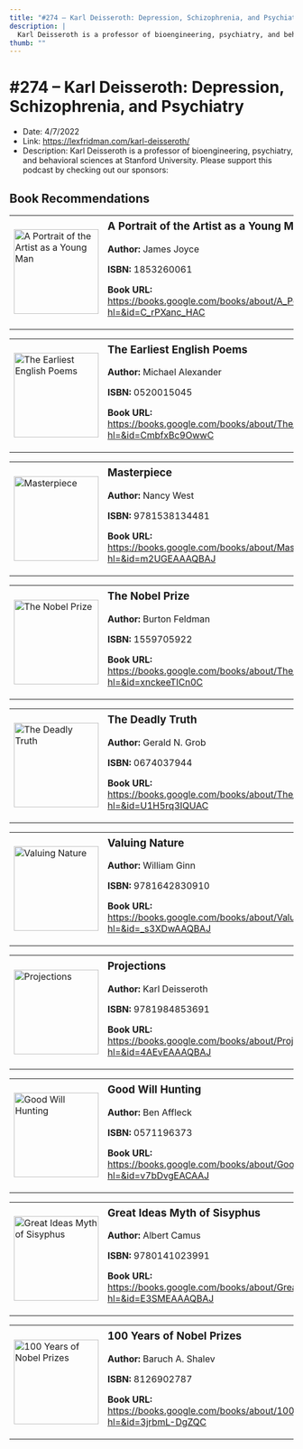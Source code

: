 ```yaml
---
title: "#274 – Karl Deisseroth: Depression, Schizophrenia, and Psychiatry"
description: |
  Karl Deisseroth is a professor of bioengineering, psychiatry, and behavioral sciences at Stanford University. Please support this podcast by checking out our sponsors:"
thumb: ""
---
```


# #274 – Karl Deisseroth: Depression, Schizophrenia, and Psychiatry

  - Date: 4/7/2022
  - Link: https://lexfridman.com/karl-deisseroth/
  - Description: Karl Deisseroth is a professor of bioengineering, psychiatry, and behavioral sciences at Stanford University. Please support this podcast by checking out our sponsors:

## Book Recommendations

<table style="border: none;"><tr style="border: none;"><td style="border: none;"><img src="https://books.google.com/books/content?id=C_rPXanc_HAC&printsec=frontcover&img=1&zoom=1&edge=curl&source=gbs_api" alt="A Portrait of the Artist as a Young Man" width="150" style="vertical-align: top;"></td><td style="border: none; vertical-align: top;"><h3 style='margin-top: 5'>A Portrait of the Artist as a Young Man</h3><p><strong>Author:</strong> James Joyce</p><p><strong>ISBN:</strong> 1853260061</p><p><strong>Book URL:</strong> <a href="https://books.google.com/books/about/A_Portrait_of_the_Artist_as_a_Young_Man.html?hl=&id=C_rPXanc_HAC">https://books.google.com/books/about/A_Portrait_of_the_Artist_as_a_Young_Man.html?hl=&id=C_rPXanc_HAC</a></p></td></tr></table>
<table style="border: none;"><tr style="border: none;"><td style="border: none;"><img src="https://books.google.com/books/content?id=CmbfxBc9OwwC&printsec=frontcover&img=1&zoom=1&edge=curl&source=gbs_api" alt="The Earliest English Poems" width="150" style="vertical-align: top;"></td><td style="border: none; vertical-align: top;"><h3 style='margin-top: 5'>The Earliest English Poems</h3><p><strong>Author:</strong> Michael Alexander</p><p><strong>ISBN:</strong> 0520015045</p><p><strong>Book URL:</strong> <a href="https://books.google.com/books/about/The_Earliest_English_Poems.html?hl=&id=CmbfxBc9OwwC">https://books.google.com/books/about/The_Earliest_English_Poems.html?hl=&id=CmbfxBc9OwwC</a></p></td></tr></table>
<table style="border: none;"><tr style="border: none;"><td style="border: none;"><img src="https://books.google.com/books/content?id=m2UGEAAAQBAJ&printsec=frontcover&img=1&zoom=1&edge=curl&source=gbs_api" alt="Masterpiece" width="150" style="vertical-align: top;"></td><td style="border: none; vertical-align: top;"><h3 style='margin-top: 5'>Masterpiece</h3><p><strong>Author:</strong> Nancy West</p><p><strong>ISBN:</strong> 9781538134481</p><p><strong>Book URL:</strong> <a href="https://books.google.com/books/about/Masterpiece.html?hl=&id=m2UGEAAAQBAJ">https://books.google.com/books/about/Masterpiece.html?hl=&id=m2UGEAAAQBAJ</a></p></td></tr></table>
<table style="border: none;"><tr style="border: none;"><td style="border: none;"><img src="https://books.google.com/books/content?id=xnckeeTICn0C&printsec=frontcover&img=1&zoom=1&edge=curl&source=gbs_api" alt="The Nobel Prize" width="150" style="vertical-align: top;"></td><td style="border: none; vertical-align: top;"><h3 style='margin-top: 5'>The Nobel Prize</h3><p><strong>Author:</strong> Burton Feldman</p><p><strong>ISBN:</strong> 1559705922</p><p><strong>Book URL:</strong> <a href="https://books.google.com/books/about/The_Nobel_Prize.html?hl=&id=xnckeeTICn0C">https://books.google.com/books/about/The_Nobel_Prize.html?hl=&id=xnckeeTICn0C</a></p></td></tr></table>
<table style="border: none;"><tr style="border: none;"><td style="border: none;"><img src="https://books.google.com/books/content?id=U1H5rq3IQUAC&printsec=frontcover&img=1&zoom=1&edge=curl&source=gbs_api" alt="The Deadly Truth" width="150" style="vertical-align: top;"></td><td style="border: none; vertical-align: top;"><h3 style='margin-top: 5'>The Deadly Truth</h3><p><strong>Author:</strong> Gerald N. Grob</p><p><strong>ISBN:</strong> 0674037944</p><p><strong>Book URL:</strong> <a href="https://books.google.com/books/about/The_Deadly_Truth.html?hl=&id=U1H5rq3IQUAC">https://books.google.com/books/about/The_Deadly_Truth.html?hl=&id=U1H5rq3IQUAC</a></p></td></tr></table>
<table style="border: none;"><tr style="border: none;"><td style="border: none;"><img src="https://books.google.com/books/content?id=_s3XDwAAQBAJ&printsec=frontcover&img=1&zoom=1&edge=curl&source=gbs_api" alt="Valuing Nature" width="150" style="vertical-align: top;"></td><td style="border: none; vertical-align: top;"><h3 style='margin-top: 5'>Valuing Nature</h3><p><strong>Author:</strong> William Ginn</p><p><strong>ISBN:</strong> 9781642830910</p><p><strong>Book URL:</strong> <a href="https://books.google.com/books/about/Valuing_Nature.html?hl=&id=_s3XDwAAQBAJ">https://books.google.com/books/about/Valuing_Nature.html?hl=&id=_s3XDwAAQBAJ</a></p></td></tr></table>
<table style="border: none;"><tr style="border: none;"><td style="border: none;"><img src="https://books.google.com/books/content?id=4AEvEAAAQBAJ&printsec=frontcover&img=1&zoom=1&edge=curl&source=gbs_api" alt="Projections" width="150" style="vertical-align: top;"></td><td style="border: none; vertical-align: top;"><h3 style='margin-top: 5'>Projections</h3><p><strong>Author:</strong> Karl Deisseroth</p><p><strong>ISBN:</strong> 9781984853691</p><p><strong>Book URL:</strong> <a href="https://books.google.com/books/about/Projections.html?hl=&id=4AEvEAAAQBAJ">https://books.google.com/books/about/Projections.html?hl=&id=4AEvEAAAQBAJ</a></p></td></tr></table>
<table style="border: none;"><tr style="border: none;"><td style="border: none;"><img src="None" alt="Good Will Hunting" width="150" style="vertical-align: top;"></td><td style="border: none; vertical-align: top;"><h3 style='margin-top: 5'>Good Will Hunting</h3><p><strong>Author:</strong> Ben Affleck</p><p><strong>ISBN:</strong> 0571196373</p><p><strong>Book URL:</strong> <a href="https://books.google.com/books/about/Good_Will_Hunting.html?hl=&id=v7bDvgEACAAJ">https://books.google.com/books/about/Good_Will_Hunting.html?hl=&id=v7bDvgEACAAJ</a></p></td></tr></table>
<table style="border: none;"><tr style="border: none;"><td style="border: none;"><img src="https://books.google.com/books/content?id=E3SMEAAAQBAJ&printsec=frontcover&img=1&zoom=1&source=gbs_api" alt="Great Ideas Myth of Sisyphus" width="150" style="vertical-align: top;"></td><td style="border: none; vertical-align: top;"><h3 style='margin-top: 5'>Great Ideas Myth of Sisyphus</h3><p><strong>Author:</strong> Albert Camus</p><p><strong>ISBN:</strong> 9780141023991</p><p><strong>Book URL:</strong> <a href="https://books.google.com/books/about/Great_Ideas_Myth_of_Sisyphus.html?hl=&id=E3SMEAAAQBAJ">https://books.google.com/books/about/Great_Ideas_Myth_of_Sisyphus.html?hl=&id=E3SMEAAAQBAJ</a></p></td></tr></table>
<table style="border: none;"><tr style="border: none;"><td style="border: none;"><img src="https://books.google.com/books/content?id=3jrbmL-DgZQC&printsec=frontcover&img=1&zoom=1&edge=curl&source=gbs_api" alt="100 Years of Nobel Prizes" width="150" style="vertical-align: top;"></td><td style="border: none; vertical-align: top;"><h3 style='margin-top: 5'>100 Years of Nobel Prizes</h3><p><strong>Author:</strong> Baruch A. Shalev</p><p><strong>ISBN:</strong> 8126902787</p><p><strong>Book URL:</strong> <a href="https://books.google.com/books/about/100_Years_of_Nobel_Prizes.html?hl=&id=3jrbmL-DgZQC">https://books.google.com/books/about/100_Years_of_Nobel_Prizes.html?hl=&id=3jrbmL-DgZQC</a></p></td></tr></table>
